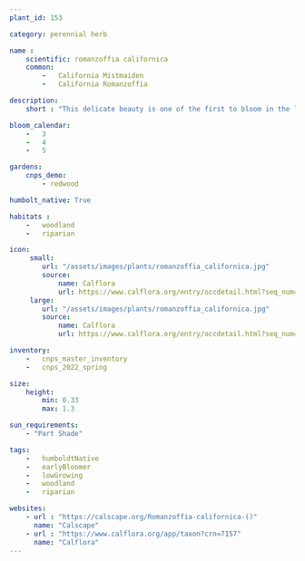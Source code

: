```yaml
---
plant_id: 153 

category: perennial herb

name :
    scientific: romanzoffia californica
    common: 
        -   California Mistmaiden
        -   California Romanzoffia

description: 
    short : "This delicate beauty is one of the first to bloom in the late winter. Dries out in the summer but returns with the rains - often with baby plants close by! Great for a woodland garden."

bloom_calendar: 
    -   3
    -   4
    -   5

gardens:
    cnps_demo:
        - redwood

humbolt_native: True

habitats : 
    -   woodland
    -   riparian 

icon: 
     small: 
        url: "/assets/images/plants/romanzoffia_californica.jpg"
        source: 
            name: Calflora
            url: https://www.calflora.org/entry/occdetail.html?seq_num=mg81294
     large: 
        url: "/assets/images/plants/romanzoffia_californica.jpg"
        source: 
            name: Calflora
            url: https://www.calflora.org/entry/occdetail.html?seq_num=mg81294

inventory: 
    -   cnps_master_inventory
    -   cnps_2022_spring

size:
    height: 
        min: 0.33
        max: 1.3

sun_requirements: 
    - "Part Shade"

tags:  
    -   humboldtNative
    -   earlyBloomer
    -   lowGrowing
    -   woodland
    -   riparian

websites:
    - url : "https://calscape.org/Romanzoffia-californica-()"
      name: "Calscape"
    - url : "https://www.calflora.org/app/taxon?crn=7157"
      name: "Calflora"
---
```

